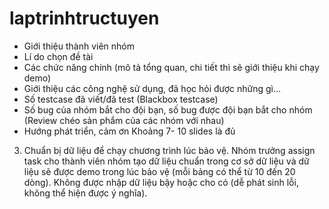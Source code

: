 # laptrinhtructuyen
-	Giới thiệu thành viên nhóm
-	Lí do chọn đề tài
-	Các chức năng chính (mô tả tổng quan, chi tiết thì sẽ giới thiệu khi chạy demo)
-	Giới thiệu các công nghệ sử dụng, đã học hỏi được những gì…
-	Số testcase đã viết/đã test (Blackbox testcase) 
-	Số bug của nhóm bắt cho đội bạn, số bug được đội bạn bắt cho nhóm (Review chéo sản phẩm của các nhóm với nhau)
-	Hướng phát triển, cảm ơn
Khoảng 7- 10 slides là đủ
3.	Chuẩn bị dữ liệu để chạy chương trình lúc bảo vệ.
Nhóm trưởng assign task cho thành viên nhóm tạo dữ liệu chuẩn trong cơ sở dữ liệu và dữ liệu sẽ được demo trong lúc bảo vệ (mỗi bảng có thể từ 10 đến 20 dòng). Không được nhập dữ liệu bậy hoặc cho có (dễ phát sinh lỗi, không thể hiện được ý nghĩa).
